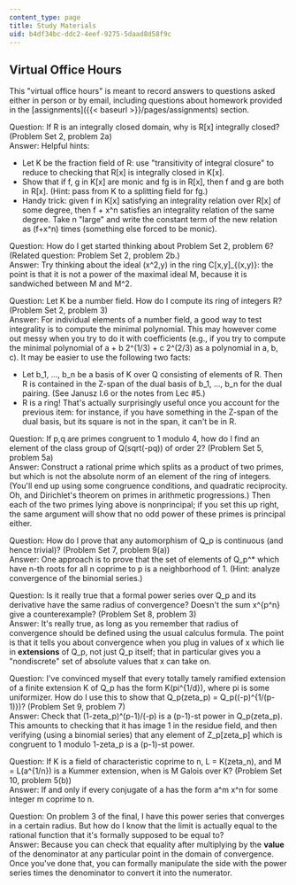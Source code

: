 ```yaml
---
content_type: page
title: Study Materials
uid: b4df34bc-ddc2-4eef-9275-5daad8d58f9c
---
```


Virtual Office Hours
--------------------

This "virtual office hours" is meant to record answers to questions asked either in person or by email, including questions about homework provided in the [assignments]({{< baseurl >}}/pages/assignments) section.

Question: If R is an integrally closed domain, why is R\[x\] integrally closed? (Problem Set 2, problem 2a)  
Answer: Helpful hints:

*   Let K be the fraction field of R: use "transitivity of integral closure" to reduce to checking that R\[x\] is integrally closed in K\[x\].
*   Show that if f, g in K\[x\] are monic and fg is in R\[x\], then f and g are both in R\[x\]. (Hint: pass from K to a splitting field for fg.)
*   Handy trick: given f in K\[x\] satisfying an integrality relation over R\[x\] of some degree, then f + x^n satisfies an integrality relation of the same degree. Take n "large" and write the constant term of the new relation as (f+x^n) times (something else forced to be monic).

Question: How do I get started thinking about Problem Set 2, problem 6? (Related question: Problem Set 2, problem 2b.)  
Answer: Try thinking about the ideal (x^2,y) in the ring C\[x,y\]\_{(x,y)}: the point is that it is not a power of the maximal ideal M, because it is sandwiched between M and M^2.

Question: Let K be a number field. How do I compute its ring of integers R? (Problem Set 2, problem 3)  
Answer: For individual elements of a number field, a good way to test integrality is to compute the minimal polynomial. This may however come out messy when you try to do it with coefficients (e.g., if you try to compute the minimal polynomial of a + b 2^(1/3) + c 2^(2/3) as a polynomial in a, b, c). It may be easier to use the following two facts:

*   Let b\_1, ..., b\_n be a basis of K over Q consisting of elements of R. Then R is contained in the Z-span of the dual basis of b\_1, ..., b\_n for the dual pairing. (See Janusz I.6 or the notes from Lec #5.)
*   R is a ring! That's actually surprisingly useful once you account for the previous item: for instance, if you have something in the Z-span of the dual basis, but its square is not in the span, it can't be in R.

Question: If p,q are primes congruent to 1 modulo 4, how do I find an element of the class group of Q(sqrt(-pq)) of order 2? (Problem Set 5, problem 5a)  
Answer: Construct a rational prime which splits as a product of two primes, but which is not the absolute norm of an element of the ring of integers. (You'll end up using some congruence conditions, and quadratic reciprocity. Oh, and Dirichlet's theorem on primes in arithmetic progressions.) Then each of the two primes lying above is nonprincipal; if you set this up right, the same argument will show that no odd power of these primes is principal either.

Question: How do I prove that any automorphism of Q\_p is continuous (and hence trivial)? (Problem Set 7, problem 9(a))  
Answer: One approach is to prove that the set of elements of Q\_p^\* which have n-th roots for all n coprime to p is a neighborhood of 1. (Hint: analyze convergence of the binomial series.)

Question: Is it really true that a formal power series over Q\_p and its derivative have the same radius of convergence? Doesn't the sum x^{p^n} give a counterexample? (Problem Set 8, problem 3)  
Answer: It's really true, as long as you remember that radius of convergence should be defined using the usual calculus formula. The point is that it tells you about convergence when you plug in values of x which lie in **extensions** of Q\_p, not just Q\_p itself; that in particular gives you a "nondiscrete" set of absolute values that x can take on.

Question: I've convinced myself that every totally tamely ramified extension of a finite extension K of Q\_p has the form K(pi^{1/d}), where pi is some uniformizer. How do I use this to show that Q\_p(zeta\_p) = Q\_p((-p)^{1/(p-1)})? (Problem Set 9, problem 7)  
Answer: Check that (1-zeta\_p)^(p-1)/(-p) is a (p-1)-st power in Q\_p(zeta\_p). This amounts to checking that it has image 1 in the residue field, and then verifying (using a binomial series) that any element of Z\_p\[zeta\_p\] which is congruent to 1 modulo 1-zeta\_p is a (p-1)-st power.

Question: If K is a field of characteristic coprime to n, L = K(zeta\_n), and M = L(a^{1/n}) is a Kummer extension, when is M Galois over K? (Problem Set 10, problem 5(b))  
Answer: If and only if every conjugate of a has the form a^m x^n for some integer m coprime to n.

Question: On problem 3 of the final, I have this power series that converges in a certain radius. But how do I know that the limit is actually equal to the rational function that it's formally supposed to be equal to?  
Answer: Because you can check that equality after multiplying by the **value** of the denominator at any particular point in the domain of convergence. Once you've done that, you can formally manipulate the side with the power series times the denominator to convert it into the numerator.